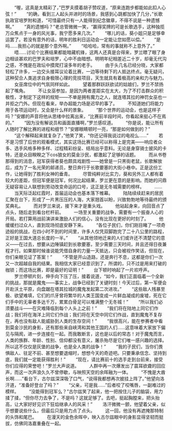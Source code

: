 　　“喔，这真是太精彩了，”巴罗夫摸着胡子赞叹道，“原来连跑步都能如此扣人心弦！”
　　“的确，看到三人起头并进时的场景，我感到心跳都加快了几分，”长歌执政官培罗附和道，“可惜最终只有一人能得到纪念徽章，不得不说是一种遗憾啊。”
　　“真的遗憾吗？”老总管微微一笑，“赢得奖牌的可是长歌选手，这种独揽万众焦点于一身的风光事，我宁愿多来几次。”
　　“哪儿的话，葵小姐只是足够幸运罢了。若没有意外的话，明年的胜利日运动会一定能让您如愿以偿。”
　　“是吗……我担心的就是那个意外啊。”
　　“哈哈哈，常有的事就称不上意外了。”
　　唔……讨论个比赛结果都能暗藏机锋，这两人还真是合得来，罗兰瞟了眼了身边相谈甚欢的巴罗夫和培罗，心中不由暗想。明明年纪相差近二十岁，却毫无代沟之感，不愧是在政坛中摸爬打滚多年的老手。
　　由于头几名已经分晓，大家都轻松了许多，一边交头接耳议论着比赛，一边等待剩下的人抵达终点。毫无疑问，这种契合人类追求自身极限心理的竞技项目，天生就具有着极高的亲和力与魅力。
　　女巫席位中的气氛同样如此。
　　望着那群跃跃欲试的姑娘们，罗兰不禁扬起了嘴角。
　　不让女巫参加，是因为两者差距实在太大，为了不打击群众的积极性，才制定下这样的规矩——不单是拥有魔力之人，就连塔其拉的神罚女巫也一并拒之门外。但现在看来，举办超能力场是迟早的事了。
　　不知道她们将能力用于各项运动时，又会是什么样的景象。
　　“那个世界的运动会，也是这样子吗？”安娜的声音将他从思绪中拉离出来，“比赛前半段时间，你看起来挺心不在焉的。”
　　“因为没有解说员和画面直播啊，”罗兰感叹道。
　　“你是说，能让所有人随时了解比赛的进程和细节？”安娜眼睛顿时一亮，“那是如何做到的？”
　　“这个解释起来就复杂了，”他笑了笑，“你还记得我说过的电视么……”
　　若不是习惯了后世的观看模式，其实这场比赛已经可以称得上是完美——响应者众多、选手风格多种多样、过程精彩纷呈、结局出乎意料。无论是身穿骑士披风的卡特，还是众目睽睽之下cos狼女的莫金沙民，都激起了足够的话题。
　　而从书卷那得到的消息，冠军获得者葵也颇具戏剧性——她曾是一只黑街老鼠，长歌解放后，成为了一名光荣的邮递员，整日奔行于长歌要塞的大街小巷中。正是这份工作，让她得到了胜利女神的垂青。
　　尽管纯粹对比实力，葵和另外三人都有着较大的差距，但冠军便是冠军，何况比起结果，罗兰更在意的是影响。而她的问鼎无疑容易让人联想到劳动改变命运的口号，这正是无冬城需要的榜样。
　　……
　　当天际泛起红霞时，首届运动会也基本落下帷幕。
　　陆陆续续赶来的居民汇聚在台下，形成了一片黑压压的人海，大家翘首以盼，兴致勃勃地等待最终的颁奖典礼。
　　而对罗兰来说，接下来才是重头戏。
　　他站起身来，向回音点了点头，随后走到看台栏杆前。
　　一场至关重要的战争，需要有一个振奋人心的开局。若打算用战前演讲来激励人们的信心，没有比现在更好的时刻了。
　　他缓缓扫过众人，直到现场彻底安静下来。
　　“各位子民们，你们刚目睹了一项奇迹般的挑战，在四小时不到的时间里，许多人仅凭双脚跑完了二十八公里的路程，正好是王国大道总长度的一半。”
　　“从其他领地迁来的人们或许还不清楚它的意义——在过去，想要从边陲镇赶到长歌要塞，至少需要三天时间，并且还得日夜兼程才行。如果那时候谁说能凭借自身的力量一天抵达，只会被视作笑话，但现在，你们亲眼见证了答案！”
　　“不管是开山造路，还是奔行不息，这都是你们一次又一次超越自我的结果。我相信大家已经意识到了，所谓的，只不过是用来打破的枷锁；而这场比赛，即是最好的证明！”
　　台下顿时响起了一片欢呼声。
　　罗兰停顿片刻，伸手向下压了压，接着说道，“如今，我们正面临着一个全新的挑战，那就是魔鬼——事实上，战争已经到了关键时刻！今天过后，第一军便会开赴沃土平原，向盘踞在塔其拉城的魔鬼发起第二次进攻。”
　　“这些敌人残暴至极、欲望难填，它们的爪牙曾将繁华的人类王国变成一片鲜血凝成的废墟，死在它们手中的无辜者多达千万，累累白骨足可以堆满整个无冬城！”
　　“所以我们必须要战斗——在灾难降临到每个人头上之前！”
　　“我们将在陆地上同它们作战；我们将在海洋上同它们作战；我们将在天空中同它们作战，直到魔鬼不复存在，再也没有敌人能威胁到人类的生存空间！”
　　“我很高兴，能在参赛者中看到莫金沙民的身影，还有那些来自峡湾和其他王国的人们……这意味着大家放下偏见与隔阂，进一步连接在一起。而我敢断言，这也是以后的常态！对于魔鬼而言，人类的族群、年龄、性别、信仰都没有意义，屠杀殆尽是它们唯一感兴趣的选择。所以这不仅仅是灰堡的战争，也是全人类的战争！”
　　“我的子民们，当你们畏惧敌人、驻足不前、甚至想要退缩时，想想今天的奇迹吧。只要秉承信念、坚持到底，我们就一定能获得胜利！”
　　“现在，请比赛前十的选手走到台前来，接受你们应得的荣誉吧！”罗兰大声说道。
　　人群中再一次爆发出了震耳欲聋的回应声，而这一次声浪久久不曾停歇，与映照天空的余晖融为一体。
　　“不愧是大酋长啊……”看台下，古尔兹深深吸了口气，“说得我都想再次披挂上阵了。”他望向洛汗道，“准备好登台了吗？”
　　“父亲，可是我……”后者咬了咬嘴唇，一副难过的模样。
　　“没能得到冠军么？”古尔兹笑了起来，他一把按住儿子的脑袋，用力揉了揉，“但你尽力去争了，不是吗？这就足够了。去吧，挺起胸膛来，把头抬高，让大家好好见识下狂焰继承人的风采！”
　　洛汗微微一颤，他望着父亲，似乎想要说些什么，但最后只是用力点了点头。
　　这一回，他没有再遮掩那特制的头饰和尾巴。
　　在漫天的金色余晖中，映入古尔兹眼中的身影显得坚韧而挺拔，仿佛同洛嘉重叠在一起。